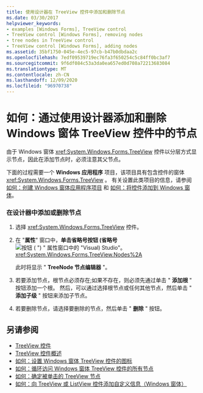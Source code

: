 ```yaml
---
title: 使用设计器在 TreeView 控件中添加和删除节点
ms.date: 03/30/2017
helpviewer_keywords:
- examples [Windows Forms], TreeView control
- TreeView control [Windows Forms], removing nodes
- tree nodes in TreeView control
- TreeView control [Windows Forms], adding nodes
ms.assetid: 35bf1750-045e-4ec5-97cb-b47b0dbdaa2c
ms.openlocfilehash: 7edf09539719ec76fa3f650254c5c84ff0bc3af7
ms.sourcegitcommit: 9f6df084c53a3da0ea657ed0d708a72213683084
ms.translationtype: MT
ms.contentlocale: zh-CN
ms.lasthandoff: 12/09/2020
ms.locfileid: "96970738"
---
```

# <a name="how-to-add-and-remove-nodes-with-the-windows-forms-treeview-control-using-the-designer"></a>如何：通过使用设计器添加和删除 Windows 窗体 TreeView 控件中的节点

由于 Windows 窗体 <xref:System.Windows.Forms.TreeView> 控件以分层方式显示节点，因此在添加节点时，必须注意其父节点。

下面的过程需要一个 **Windows 应用程序** 项目，该项目具有包含控件的窗体 <xref:System.Windows.Forms.TreeView> 。 有关设置此类项目的信息，请参阅 [如何：创建 Windows 窗体应用程序项目](/visualstudio/ide/step-1-create-a-windows-forms-application-project) 和 [如何：将控件添加到 Windows 窗体](how-to-add-controls-to-windows-forms.md)。

### <a name="to-add-or-remove-nodes-in-the-designer"></a>在设计器中添加或删除节点

1. 选择 <xref:System.Windows.Forms.TreeView> 控件。

2. 在 "**属性**" 窗口中，**单击省略号按钮 (省略号** ![ 按钮 ( ") " 属性窗口中的 "Visual) Studio"。 ](./media/visual-studio-ellipsis-button.png) <xref:System.Windows.Forms.TreeView.Nodes%2A>

     此时将显示 " **TreeNode 节点编辑器** "。

3. 若要添加节点，根节点必须存在;如果不存在，则必须先通过单击 " **添加根** " 按钮添加一个根。 然后，可以通过选择根节点或任何其他节点，然后单击 " **添加子级** " 按钮来添加子节点。

4. 若要删除节点，请选择要删除的节点，然后单击 " **删除** " 按钮。

## <a name="see-also"></a>另请参阅

- [TreeView 控件](treeview-control-windows-forms.md)
- [TreeView 控件概述](treeview-control-overview-windows-forms.md)
- [如何：设置 Windows 窗体 TreeView 控件的图标](how-to-set-icons-for-the-windows-forms-treeview-control.md)
- [如何：循环访问 Windows 窗体 TreeView 控件的所有节点](how-to-iterate-through-all-nodes-of-a-windows-forms-treeview-control.md)
- [如何：确定被单击的 TreeView 节点](how-to-determine-which-treeview-node-was-clicked-windows-forms.md)
- [如何：向 TreeView 或 ListView 控件添加自定义信息（Windows 窗体）](add-custom-information-to-a-treeview-or-listview-control-wf.md)
